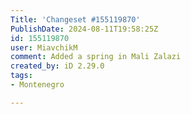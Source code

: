 ```yaml
---
Title: 'Changeset #155119870'
PublishDate: 2024-08-11T19:58:25Z
id: 155119870
user: MiavchikM
comment: Added a spring in Mali Zalazi
created_by: iD 2.29.0
tags:
- Montenegro

---
```

